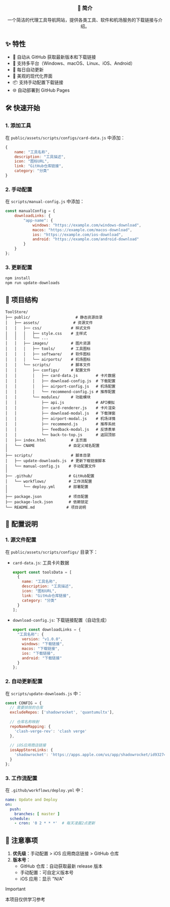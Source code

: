 <div align="center">
  <h3>📖 简介</h3>
  <p>一个简洁的代理工具导航网站，提供各类工具、软件和机场服务的下载链接与介绍。</p>
</div>

## ✨ 特性

- 🚀 自动从 GitHub 获取最新版本和下载链接
- 📱 支持多平台（Windows、macOS、Linux、iOS、Android）
- 🔄 每日自动更新
- 🎨 美观的现代化界面
- 📦 支持手动配置下载链接
- 🌐 自动部署到 GitHub Pages

## 🛠️ 快速开始

### 1. 添加工具

在 `public/assets/scripts/configs/card-data.js` 中添加：

```javascript
{
    name: "工具名称",
    description: "工具描述",
    icon: "图标URL",
    link: "GitHub仓库链接",
    category: "分类"
}
```

### 2. 手动配置

在 `scripts/manual-config.js` 中添加：

```javascript
const manualConfig = {
    downloadLinks: {
        "app-name": {
            windows: "https://example.com/windows-download",
            macos: "https://example.com/macos-download",
            ios: "https://example.com/ios-download",
            android: "https://example.com/android-download"
        }
    }
};
```

### 3. 更新配置

```bash
npm install
npm run update-downloads
```

## 📂 项目结构

```
ToolStore/
├── public/                    # 静态资源目录
│   ├── assets/               # 资源文件
│   │   ├── css/             # 样式文件
│   │   │   ├── style.css    # 主样式
│   │   │   └── ...
│   │   ├── images/          # 图片资源
│   │   │   ├── tools/       # 工具图标
│   │   │   ├── software/    # 软件图标
│   │   │   └── airports/    # 机场图标
│   │   └── scripts/         # 脚本文件
│   │       ├── configs/     # 配置文件
│   │       │   ├── card-data.js        # 卡片数据
│   │       │   ├── download-config.js  # 下载配置
│   │       │   ├── airport-config.js   # 机场配置
│   │       │   └── recommend-config.js # 推荐配置
│   │       └── modules/     # 功能模块
│   │           ├── api.js              # API模拟
│   │           ├── card-renderer.js    # 卡片渲染
│   │           ├── download-modal.js   # 下载弹窗
│   │           ├── airport-modal.js    # 机场详情
│   │           ├── recommend.js        # 推荐系统
│   │           ├── feedback-modal.js   # 反馈表单
│   │           └── back-to-top.js      # 返回顶部
│   ├── index.html           # 主页面
│   └── CNAME               # 自定义域名配置
│
├── scripts/                 # 脚本目录
│   ├── update-downloads.js  # 更新下载链接脚本
│   └── manual-config.js    # 手动配置文件
│
├── .github/                # GitHub配置
│   └── workflows/          # 工作流配置
│       └── deploy.yml      # 部署配置
│
├── package.json            # 项目配置
├── package-lock.json       # 依赖锁定
└── README.md              # 项目说明
```

## 📝 配置说明

### 1. 源文件配置

在 `public/assets/scripts/configs/` 目录下：

- `card-data.js`: 工具卡片数据
  ```javascript
  export const toolsData = [
    {
      name: "工具名称",
      description: "工具描述",
      icon: "图标URL",
      link: "GitHub仓库链接",
      category: "分类"
    }
  ];
  ```

- `download-config.js`: 下载链接配置（自动生成）
  ```javascript
  export const downloadLinks = {
    "工具名称": {
      version: "v1.0.0",
      windows: "下载链接",
      macos: "下载链接",
      ios: "下载链接",
      android: "下载链接"
    }
  };
  ```

### 2. 自动更新配置

在 `scripts/update-downloads.js` 中：

```javascript
const CONFIG = {
  // 需要排除的仓库
  excludeRepos: ['shadowrocket', 'quantumultx'],
  
  // 仓库名称映射
  repoNameMapping: {
    'clash-verge-rev': 'clash verge'
  },
  
  // iOS应用商店链接
  iosAppStoreLinks: {
    'shadowrocket': 'https://apps.apple.com/us/app/shadowrocket/id932747118'
  }
};
```

### 3. 工作流配置

在 `.github/workflows/deploy.yml` 中：

```yaml
name: Update and Deploy
on:
  push:
    branches: [ master ]
  schedule:
    - cron: '0 2 * * *'  # 每天凌晨2点更新
```

## 📝 注意事项

1. **优先级**：手动配置 > iOS 应用商店链接 > GitHub 仓库
2. **版本号**：
   - GitHub 仓库：自动获取最新 release 版本
   - 手动配置：可自定义版本号
   - iOS 应用：显示 "N/A"

> [!IMPORTANT]
> 本项目仅供学习参考

